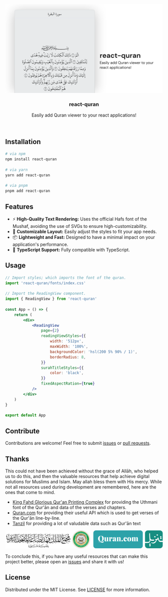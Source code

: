 <div align="center">
  <picture>
    <source media="(prefers-color-scheme: dark)" srcset="images/banner-dark.svg">
    <source media="(prefers-color-scheme: light)" srcset="images/banner-light.svg">
    <img src="images/banner-light.svg">
  </picture>
  <br />
  <h3>react-quran</h3>
  Easily add Quran viewer to your react applications!
</div>
<br />
<br />

## Installation

```bash
# via npm
npm install react-quran

# via yarn
yarn add react-quran

# via pnpm
pnpm add react-quran
```

## Features

- ⚡ **High-Quality Text Rendering:** Uses the official Hafs font of the Mushaf, avoiding the use of SVGs to ensure high-customizability.
- 🎨 **Customizable Layout:** Easily adjust the styles to fit your app needs.
- 📦 **Lightweight and Fast:** Designed to have a minimal impact on your application's performance.
- 📘 **TypeScript Support:** Fully compatible with TypeScript.

## Usage

```jsx
// Import styles; which imports the font of the quran.
import 'react-quran/fonts/index.css'

// Import the ReadingView component.
import { ReadingView } from 'react-quran'

const App = () => {
    return (
        <div>
            <ReadingView
                page={2}
                readingViewStyles={{
                    width: '512px',
                    maxWidth: '100%',
                    backgroundColor: 'hsl(200 5% 90% / 1)',
                    borderRadius: 8,
                }}
                surahTitleStyles={{
                    color: 'black',
                }}
                fixedAspectRation={true}
            />
        </div>
    )
}

export default App
```

## Contribute

Contributions are welcome! Feel free to submit [issues](https://github.com/6km/react-quran/issues) or [pull requests](https://github.com/6km/react-quran/pulls).

## Thanks

This could not have been achieved without the grace of Allāh, who helped us to do this, and then the valuable resources that help achieve digital solutions for Muslims and Islam. May allah bless them with His mercy. While not all resources used during development are remembered, here are the ones that come to mind.

- [King Fahd Glorious Qur'an Printing Complex](https://qurancomplex.gov.sa/techquran/dev/)
  for providing the Uthmani font of the Qur'ān and data of the verses and chapters.
- [Quran.com](https://quran.com/)
  for providing their useful API which is used to get verses of the Qur'ān line-by-line.
- [Tanzil](https://tanzil.net/)
  for providing a lot of valudable data such as Qur'ān text

![resources](images/resources-logo.png "Logos of the resources")

To conclude this, if you have any useful resources that can make this project better, please open an [issues](https://github.com/6km/react-quran/issues) and share it with us!

## License

Distributed under the MIT License. See [LICENSE](./LICENSE) for more information.
